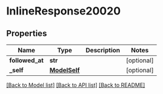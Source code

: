 # InlineResponse20020

## Properties
Name | Type | Description | Notes
------------ | ------------- | ------------- | -------------
**followed_at** | **str** |  | [optional] 
**_self** | [**ModelSelf**](ModelSelf.md) |  | [optional] 

[[Back to Model list]](../README.md#documentation-for-models) [[Back to API list]](../README.md#documentation-for-api-endpoints) [[Back to README]](../README.md)

